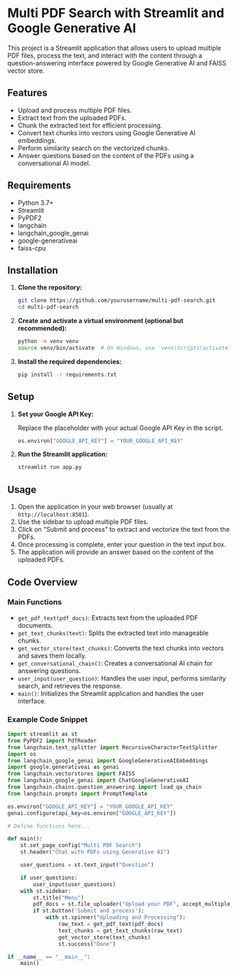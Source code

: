 # Multi PDF Search with Streamlit and Google Generative AI

This project is a Streamlit application that allows users to upload multiple PDF files, process the text, and interact with the content through a question-answering interface powered by Google Generative AI and FAISS vector store.

## Features

- Upload and process multiple PDF files.
- Extract text from the uploaded PDFs.
- Chunk the extracted text for efficient processing.
- Convert text chunks into vectors using Google Generative AI embeddings.
- Perform similarity search on the vectorized chunks.
- Answer questions based on the content of the PDFs using a conversational AI model.

## Requirements

- Python 3.7+
- Streamlit
- PyPDF2
- langchain
- langchain_google_genai
- google-generativeai
- faiss-cpu

## Installation

1. **Clone the repository:**

    ```bash
    git clone https://github.com/yourusername/multi-pdf-search.git
    cd multi-pdf-search
    ```

2. **Create and activate a virtual environment (optional but recommended):**

    ```bash
    python -m venv venv
    source venv/bin/activate  # On Windows, use `venv\Scripts\activate`
    ```

3. **Install the required dependencies:**

    ```bash
    pip install -r requirements.txt
    ```

## Setup

1. **Set your Google API Key:**

    Replace the placeholder with your actual Google API Key in the script.

    ```python
    os.environ["GOOGLE_API_KEY"] = "YOUR_GOOGLE_API_KEY"
    ```

2. **Run the Streamlit application:**

    ```bash
    streamlit run app.py
    ```

## Usage

1. Open the application in your web browser (usually at `http://localhost:8501`).
2. Use the sidebar to upload multiple PDF files.
3. Click on "Submit and process" to extract and vectorize the text from the PDFs.
4. Once processing is complete, enter your question in the text input box.
5. The application will provide an answer based on the content of the uploaded PDFs.

## Code Overview

### Main Functions

- `get_pdf_text(pdf_docs)`: Extracts text from the uploaded PDF documents.
- `get_text_chunks(text)`: Splits the extracted text into manageable chunks.
- `get_vector_store(text_chunks)`: Converts the text chunks into vectors and saves them locally.
- `get_conversational_chain()`: Creates a conversational AI chain for answering questions.
- `user_input(user_question)`: Handles the user input, performs similarity search, and retrieves the response.
- `main()`: Initializes the Streamlit application and handles the user interface.

### Example Code Snippet

```python
import streamlit as st
from PyPDF2 import PdfReader
from langchain.text_splitter import RecursiveCharacterTextSplitter
import os
from langchain_google_genai import GoogleGenerativeAIEmbeddings
import google.generativeai as genai
from langchain.vectorstores import FAISS
from langchain_google_genai import ChatGoogleGenerativeAI
from langchain.chains.question_answering import load_qa_chain
from langchain.prompts import PromptTemplate

os.environ["GOOGLE_API_KEY"] = "YOUR_GOOGLE_API_KEY"
genai.configure(api_key=os.environ["GOOGLE_API_KEY"])

# Define functions here...

def main(): 
    st.set_page_config("Multi PDF Search")
    st.header("Chat with PDFs using Generative AI")

    user_questions = st.text_input("Question")

    if user_questions:
        user_input(user_questions)
    with st.sidebar:
        st.title("Menu")
        pdf_docs = st.file_uploader("Upload your PDF", accept_multiple_files=True)
        if st.button('Submit and process'):
            with st.spinner("Uploading and Processing"):
                raw_text = get_pdf_text(pdf_docs)
                text_chunks = get_text_chunks(raw_text)
                get_vector_store(text_chunks)
                st.success("Done")

if __name__ == "__main__":
    main()

